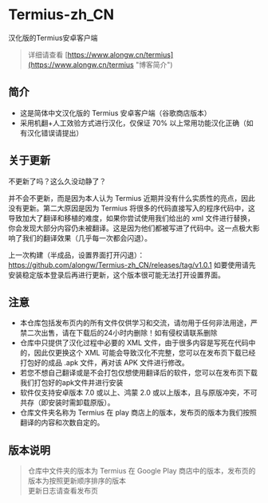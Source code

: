 # Termius-zh_CN
汉化版的Termius安卓客户端  
> 详细请查看 [https://www.alongw.cn/termius](https://www.alongw.cn/termius "博客简介")  
>
## 简介
- 这是简体中文汉化版的 Termius 安卓客户端（谷歌商店版本）  
- 采用机翻+人工效验方式进行汉化，仅保证 70% 以上常用功能汉化正确（如有汉化错误请提出）  
## 关于更新

不更新了吗？这么久没动静了？

并不会不更新，而是因为本人认为 Termius 近期并没有什么实质性的亮点，因此没有更新。第二大原因是因为 Termius 将很多的代码直接写入的程序代码中，这导致加大了翻译和移植的难度，如果你尝试使用我们给出的 xml 文件进行替换，你会发现大部分内容仍未被翻译。这是因为他们都被写进了代码中。这一点极大影响了我们的翻译效果（几乎每一次都会闪退）。

上一次构建（半成品，设置界面打开闪退）：https://github.com/alongw/Termius-zh_CN/releases/tag/v1.0.1
如要使用请先安装稳定版本登录后再进行更新，这个版本很可能无法打开设置界面。

## 注意  

- 本仓库包括发布页内的所有文件仅供学习和交流，请勿用于任何非法用途，严禁二次出售，请在下载后的24小时内删除！如有侵权请联系删除  
- 仓库中只提供了汉化过程中必要的 XML 文件，由于很多内容是写死在代码中的，因此仅更换这个 XML 可能会导致汉化不完整，您可以在发布页下载已经打包好的成品 .apk 文件，再对该 APK 文件进行修改。
- 若您不想自己翻译或是不会打包仅想使用翻译后的软件，您可以在发布页下载我们打包好的apk文件并进行安装
- 软件仅支持安卓版本 7.0 或以上、鸿蒙 2.0 或以上版本，且与原版冲突，不可共存（即安装时需卸载原版）。    
- 仓库文件夹名称为 Termius 在 play 商店上的版本，发布页的版本为我们按照翻译的内容和次数自定的。
## 版本说明  
> 仓库中文件夹的版本为 Termius 在 Google Play 商店中的版本，发布页的版本为按照更新顺序排序的版本  
> 更新日志请查看发布页